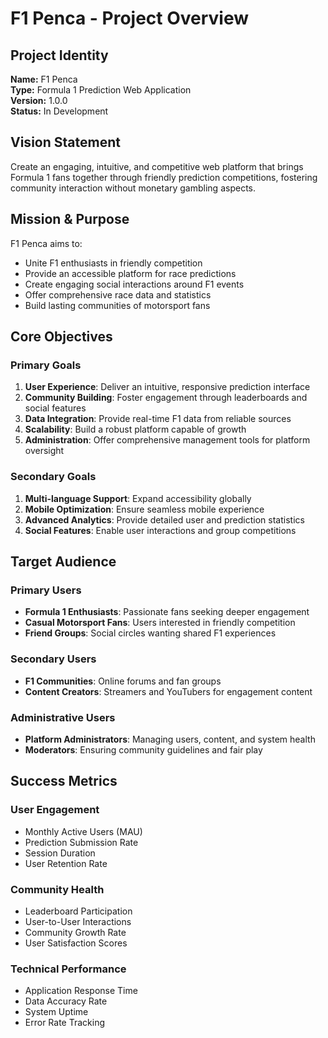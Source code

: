 # F1 Penca - Project Overview

## Project Identity

**Name:** F1 Penca  
**Type:** Formula 1 Prediction Web Application  
**Version:** 1.0.0  
**Status:** In Development

## Vision Statement

Create an engaging, intuitive, and competitive web platform that brings Formula 1 fans together through friendly prediction competitions, fostering community interaction without monetary gambling aspects.

## Mission & Purpose

F1 Penca aims to:
- Unite F1 enthusiasts in friendly competition
- Provide an accessible platform for race predictions
- Create engaging social interactions around F1 events
- Offer comprehensive race data and statistics
- Build lasting communities of motorsport fans

## Core Objectives

### Primary Goals
1. **User Experience**: Deliver an intuitive, responsive prediction interface
2. **Community Building**: Foster engagement through leaderboards and social features
3. **Data Integration**: Provide real-time F1 data from reliable sources
4. **Scalability**: Build a robust platform capable of growth
5. **Administration**: Offer comprehensive management tools for platform oversight

### Secondary Goals
1. **Multi-language Support**: Expand accessibility globally
2. **Mobile Optimization**: Ensure seamless mobile experience
3. **Advanced Analytics**: Provide detailed user and prediction statistics
4. **Social Features**: Enable user interactions and group competitions

## Target Audience

### Primary Users
- **Formula 1 Enthusiasts**: Passionate fans seeking deeper engagement
- **Casual Motorsport Fans**: Users interested in friendly competition
- **Friend Groups**: Social circles wanting shared F1 experiences

### Secondary Users
- **F1 Communities**: Online forums and fan groups
- **Content Creators**: Streamers and YouTubers for engagement content

### Administrative Users
- **Platform Administrators**: Managing users, content, and system health
- **Moderators**: Ensuring community guidelines and fair play

## Success Metrics

### User Engagement
- Monthly Active Users (MAU)
- Prediction Submission Rate
- Session Duration
- User Retention Rate

### Community Health
- Leaderboard Participation
- User-to-User Interactions
- Community Growth Rate
- User Satisfaction Scores

### Technical Performance
- Application Response Time
- Data Accuracy Rate
- System Uptime
- Error Rate Tracking
